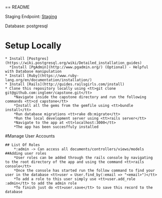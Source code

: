 == README

Staging Endpoint: [Staging](https://gsw-capstone.herokuapp.com/)

Database: postgresql

# Setup Locally
	* Install [Postgres](https://wiki.postgresql.org/wiki/Detailed_installation_guides)
	  *Install [PgAdmin](http://www.pgadmin.org/) (Optional) - Helpful with Database manipulation
	* Install [Ruby](https://www.ruby-lang.org/en/documentation/installation/)
	* Install [Rails](http://guides.railsgirls.com/install)
	* Clone this repository locally using <tt>git clone git@github.com:inglemr/capstone.git</tt>
		*Navigate inside the capstone directory and run the following commands <tt>cd capstone</tt>
		*Install all the gems from the gemfile using <tt>bundle install</tt>
		*Run database migrations <tt>rake db:migrate</tt>
		*Run the local development server using <tt>rails server</tt>
		*Navigate to the app at <tt>localhost:3000</tt>
		*The app has been succesffuly installed
#Manage User Accounts

	## List Of Roles
		*:admin -> Can access all documents/controllers/views/models
	##Adding user roles
		*User roles can be added through the rails console by navigating to the root directory of the app and using the command <tt>rails console</tt>
		*Once the console has started run the follow command to find your user in the database <tt>user = User.find_by(:email => "<email>")</tt>
		*To add a role to this user simply use <tt>user.add_role :admin</tt> to add the admin role
		*To finish just do <tt>user.save</tt> to save this record to the database

